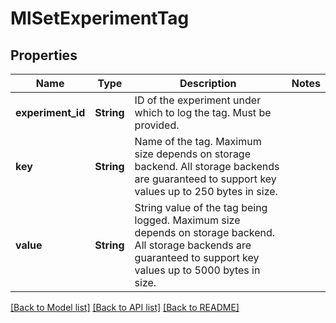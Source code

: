 # MlSetExperimentTag

## Properties

Name | Type | Description | Notes
------------ | ------------- | ------------- | -------------
**experiment_id** | **String** | ID of the experiment under which to log the tag. Must be provided. | 
**key** | **String** | Name of the tag. Maximum size depends on storage backend. All storage backends are guaranteed to support key values up to 250 bytes in size. | 
**value** | **String** | String value of the tag being logged. Maximum size depends on storage backend. All storage backends are guaranteed to support key values up to 5000 bytes in size. | 

[[Back to Model list]](../README.md#documentation-for-models) [[Back to API list]](../README.md#documentation-for-api-endpoints) [[Back to README]](../README.md)


